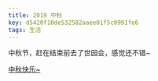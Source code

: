 ```yaml
---
title: 2019 中秋
key: d5420f10de532582aaee01f5c0991fe6
tags: 生活
---
```


中秋节，赶在结束前去了世园会，感觉还不错~

[中秋快乐~](https://www.douban.com/people/172645101/status/2631053566)

<!--more-->

